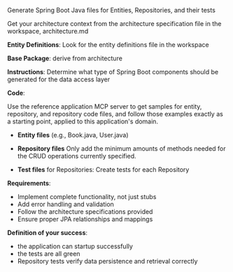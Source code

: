 Generate Spring Boot Java files for Entities, Repositories, and their tests

Get your architecture context from the architecture specification file in the workspace, architecture.md

**Entity Definitions**:
Look for the entity definitions file in the workspace

**Base Package**: derive from architecture

**Instructions**:
Determine what type of Spring Boot components should be generated for the data access layer

**Code**:

Use the reference application MCP server to get samples for entity, repository, and repository code files, and follow those examples exactly as a starting point, applied to this application's domain.

- **Entity files** (e.g., Book.java, User.java)

- **Repository files** Only add the minimum amounts of methods needed for the CRUD operations currently specified.

- **Test files** for Repositories: Create tests for each Repository

**Requirements**:
- Implement complete functionality, not just stubs
- Add error handling and validation
- Follow the architecture specifications provided
- Ensure proper JPA relationships and mappings

**Definition of your success**:
- the application can startup successfully
- the tests are all green
- Repository tests verify data persistence and retrieval correctly
